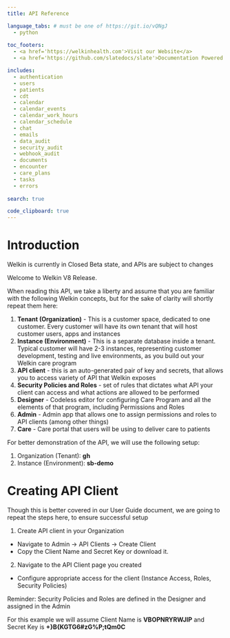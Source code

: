 ```yaml
---
title: API Reference

language_tabs: # must be one of https://git.io/vQNgJ
  - python
  
toc_footers:
  - <a href='https://welkinhealth.com'>Visit our Website</a>
  - <a href='https://github.com/slatedocs/slate'>Documentation Powered by Slate</a>

includes:
  - authentication
  - users
  - patients
  - cdt
  - calendar
  - calendar_events
  - calendar_work_hours
  - calendar_schedule
  - chat
  - emails
  - data_audit
  - security_audit
  - webhook_audit
  - documents
  - encounter
  - care_plans
  - tasks
  - errors
  
search: true

code_clipboard: true
---
```


# Introduction

<aside class="warning">
Welkin is currently in Closed Beta state, and APIs are subject to changes
</aside>


Welcome to Welkin V8 Release.

When reading this API, we take a liberty and assume that you are familiar with the following Welkin concepts, but for the sake of clarity will shortly repeat them here:

1. **Tenant (Organization)** - This is a customer space, dedicated to one customer. Every customer will have its own tenant that will host customer users, apps and instances
2. **Instance (Environment)** - This is a separate database inside a tenant. Typical customer will have 2-3 instances, representing customer development, testing and live environments, as you build out your Welkin care program
3. **API client** - this is an auto-generated pair of key and secrets, that allows you to access variety of API that Welkin exposes
4. **Security Policies and Roles** - set of rules that dictates what API your client can access and what actions are allowed to be performed
5. **Designer** - Codeless editor for configuring Care Program and all the elements of that program, including Permissions and Roles
6. **Admin** - Admin app that allows one to assign permissions and roles to API clients (among other things)
7. **Care** - Care portal that users will be using to deliver care to patients

For better demonstration of the API, we will use the following setup:

1. Organization (Tenant): **gh**
2. Instance (Environment): **sb-demo**

# Creating API Client
Though this is better covered in our User Guide document, we are going to repeat the steps here, to ensure successful setup

1. Create API client in your Organization 
  * Navigate to Admin -> API Clients -> Create Client
  * Copy the Client Name and Secret Key or download it.

2. Navigate to the API Client page you created
  * Configure appropriate access for the client (Instance Access, Roles, Security Policies)

Reminder: Security Policies and Roles are defined in the Designer and assigned in the Admin

For this example we will assume Client Name is **VBOPNRYRWJIP** and Secret Key is **+}B{KGTG6#zG%P;tQm0C**

